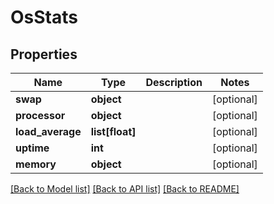 # OsStats

## Properties
Name | Type | Description | Notes
------------ | ------------- | ------------- | -------------
**swap** | **object** |  | [optional] 
**processor** | **object** |  | [optional] 
**load_average** | **list[float]** |  | [optional] 
**uptime** | **int** |  | [optional] 
**memory** | **object** |  | [optional] 

[[Back to Model list]](../README.md#documentation-for-models) [[Back to API list]](../README.md#documentation-for-api-endpoints) [[Back to README]](../README.md)


